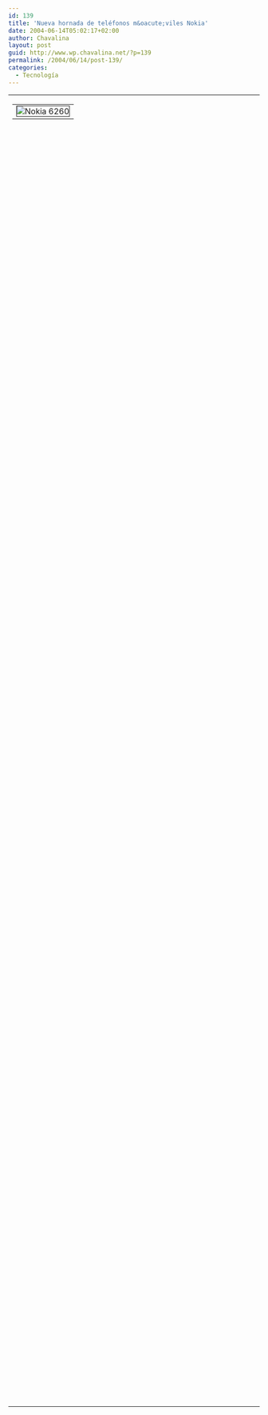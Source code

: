 ```yaml
---
id: 139
title: 'Nueva hornada de teléfonos m&oacute;viles Nokia'
date: 2004-06-14T05:02:17+02:00
author: Chavalina
layout: post
guid: http://www.wp.chavalina.net/?p=139
permalink: /2004/06/14/post-139/
categories:
  - Tecnología
---
```

<table width="100%" border="0" cellpadding="0" cellspacing="0">
  <tr>
    <td>
      <table border="0" cellspacing="5" cellpadding="10" width="1" align="left">
        <tr>
          <td>
            <img src="http://www.thenewsmarket.com/Previews/NOK/VideoAssets/RepFrames/Large/NOK_1692_10320.jpeg" alt="Nokia 6260" border="1" />
          </td>
        </tr>
      </table>
      
      <p>
        Cinco nuevos modelos, nos trae Nokia intentando remediar su progresivo descenso en ventas, provocado, creo yo, no tanto por su apalancamiento, que no es tal, sino por la gran evoluci&oacute;n de sus competidores, que antes no consegu&iacute;an hacerle sombra y ahora tienen tanto o más que ofrecer que los finlandeses.
      </p>
      
      <p>
        El que veis es el Nokia 6260, el que más me ha gustado de todos, de concha y con Symbian, lo que aumenta sus posibilidades permitiendo, como muchos sabéis, ver v&iacute;deos, ejecutar aplicaciones propias de un pc, como Word o Excel, compresi&oacute;n de archivos, infinidad de juegos, correo electr&oacute;nico «decente»… y mucho más, mucho más.
      </p>
      
      <p>
        Pero como yo de estas cosas tan modernas sé más bien poco, os dejo <a href="http://www.gsmspain.com/foros/showthread.php?s=&#038;threadid=216020&#038;perpage=15&#038;pagenumber=1" target="blank_">este link </a> al foro de Gsmspain donde podréis ver las más diversas opiniones, y recalco diversas, sobre todo tratándose de Nokia.
      </p>
    </td>
  </tr>
</table>